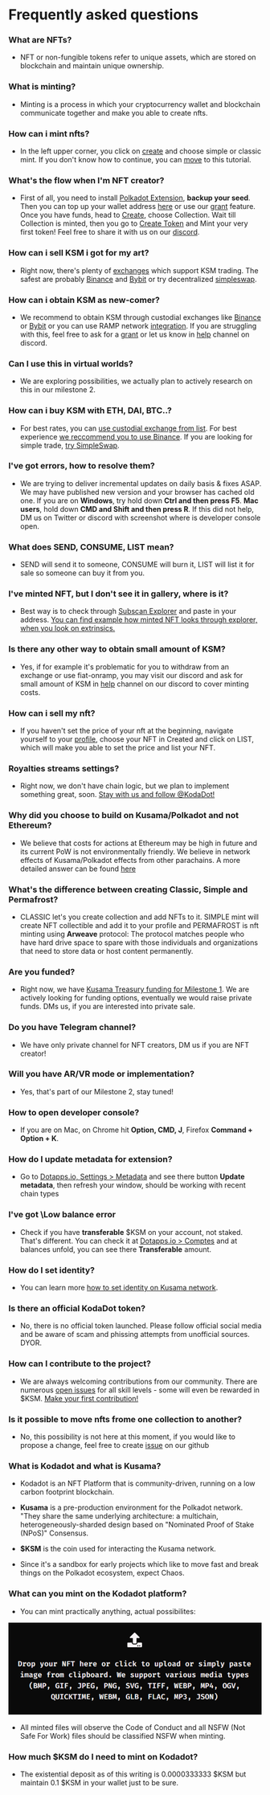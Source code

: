 # Frequently asked questions

### **What are NFTs?**

- NFT or non-fungible tokens refer to unique assets, which are stored on blockchain and maintain unique ownership.

### **What is minting?**

- Minting is a process in which your cryptocurrency wallet and blockchain communicate together and make you able to create nfts.

### **How can i mint nfts?**

- In the left upper corner, you click on [create](https://kodadot.xyz/rmrk/create) and choose simple or classic mint. If you don't know how to continue, you can [move](minting.md) to this tutorial.

### **What's the flow when I'm NFT creator?**

- First of all, you need to install [Polkadot Extension](https://polkadot.js.org/extension), **backup your seed**. Then you can top up your wallet address [here](https://kodadot.xyz/rmrk/credit) or use our [grant](https://tally.so/r/mVP06w) feature. Once you have funds, head to [Create](https://kodadot.xyz/#/rmrk/create), choose Collection. Wait till Collection is minted, then you go to [Create Token](https://kodadot.xyz/#/rmrk/create) and Mint your very first token! Feel free to share it with us on our [discord](https://discord.gg/gHrQTJam).

### **How can i sell KSM i got for my art?**

- Right now, there's plenty of [exchanges](https://www.coingecko.com/en/coins/kusama#markets) which support KSM trading. The safest are probably [Binance](https://www.binance.com/en) and [Bybit](https://www.bybit.com/en-US/) or try decentralized [simpleswap](https://simpleswap.io/?ref=6cc6e0c538ad).

### **How can i obtain KSM as new-comer?**

- We recommend to obtain KSM through custodial exchanges like [Binance](https://www.binance.com/en) or [Bybit](https://www.bybit.com/en-US/) or you can use RAMP network [integration](https://kodadot.xyz/rmrk/credit). If you are struggling with this, feel free to ask for a [grant](https://tally.so/r/mVP06w) or let us know in [help](https://discord.gg/AkCJPmwJ) channel on discord.

### **Can I use this in virtual worlds?**

- We are exploring possibilities, we actually plan to actively research on this in our milestone 2.

### **How can i buy KSM with ETH, DAI, BTC..?**

- For best rates, you can [use custodial exchange from list](https://www.coingecko.com/en/coins/kusama). For best experience [we reccommend you to use Binance](https://www.binance.com/en/register?ref=T1JB89F0). If you are looking for simple trade, [try SimpleSwap](https://simpleswap.io/?ref=6cc6e0c538ad).

### **I've got errors, how to resolve them?**

- We are trying to deliver incremental updates on daily basis & fixes ASAP. We may have published new version and your browser has cached old one. If you are on **Windows**, try hold down **Ctrl and then press F5**. **Mac users**, hold down **CMD and Shift and then press R**. If this did not help, DM us on Twitter or discord with screenshot where is developer console open.

### **What does SEND, CONSUME, LIST mean?**

- SEND will send it to someone, CONSUME will burn it, LIST will list it for sale so someone can buy it from you.

### **I've minted NFT, but I don't see it in gallery, where is it?**

- Best way is to check through [Subscan Explorer](https://kusama.subscan.io/) and paste in your address. [You can find example how minted NFT looks through explorer, when you look on extrinsics.](https://kusama.subscan.io/extrinsic/6095478-1)

### **Is there any other way to obtain small amount of KSM?**

- Yes, if for example it's problematic for you to withdraw from an exchange or use fiat-onramp, you may visit our discord and ask for small amount of KSM in [help](https://discord.gg/AkCJPmwJ) channel on our discord to cover minting costs.

### **How can i sell my nft?**

- If you haven't set the price of your nft at the beginning, navigate yourself to your [profile](https://kodadot.xyz/rmrk/u/), choose your NFT in Created and click on LIST, which will make you able to set the price and list your NFT.

### **Royalties streams settings?**

- Right now, we don't have chain logic, but we plan to implement something great, soon. [Stay with us and follow @KodaDot!](https://twitter.com/kodadot)

### **Why did you choose to build on Kusama/Polkadot and not Ethereum?**

- We believe that costs for actions at Ethereum may be high in future and its current PoW is not environmentally friendly. We believe in network effects of Kusama/Polkadot effects from other parachains. A more detailed answer can be found [here](https://github.com/kodadot/nft-gallery/issues/529)

### **What's the difference between creating Classic, Simple and Permafrost?**

- CLASSIC let's you create collection and add NFTs to it. SIMPLE mint will create NFT collectible and add it to your profile and PERMAFROST is nft minting using **Arweave** protocol: The protocol matches people who have hard drive space to spare with those individuals and organizations that need to store data or host content permanently.

### **Are you funded?**

- Right now, we have [Kusama Treasury funding for Milestone 1](https://kodadot.xyz/rmrk/@.common:links.kusama_polkassembly.href). We are actively looking for funding options, eventually we would raise private funds. DMs us, if you are interested into private sale.

### **Do you have Telegram channel?**

- We have only private channel for NFT creators, DM us if you are NFT creator!

### **Will you have AR/VR mode or implementation?**

- Yes, that's part of our Milestone 2, stay tuned!

### **How to open developer console?**

- If you are on Mac, on Chrome hit **Option, CMD, J**, Firefox **Command + Option + K**.

### **How do I update metadata for extension?**

- Go to [Dotapps.io, Settings > Metadata](https://cloudflare-ipfs.com/ipns/dotapps.io/?rpc=wss%3A%2F%2Fkusama-rpc.polkadot.io#/settings/metadata) and see there button **Update metadata**, then refresh your window, should be working with recent chain types

### **I've got \Low balance error**

- Check if you have **transferable** $KSM on your account, not staked. That's different. You can check it at [Dotapps.io > Comptes](https://cloudflare-ipfs.com/ipns/dotapps.io/?rpc=wss%3A%2F%2Fkusama-rpc.polkadot.io#/accounts) and at balances unfold, you can see there **Transferable** amount.

### **How do I set identity?**

- You can learn more [how to set identity on Kusama network](https://guide.kusama.network/docs/learn-identity).

### **Is there an official KodaDot token?**

- No, there is no official token launched. Please follow official social media and be aware of scam and phissing attempts from unofficial sources. DYOR.

### **How can I contribute to the project?**

- We are always welcoming contributions from our community. There are numerous [open issues](https://github.com/kodadot/nft-gallery/issues) for all skill levels - some will even be rewarded in $KSM. [Make your first contribution!](https://github.com/kodadot/nft-gallery/blob/main/CONTRIBUTING.md)

### **Is it possible to move nfts frome one collection to another?**

- No, this possibility is not here at this moment, if you would like to propose a change, feel free to create [issue](https://github.com/kodadot/nft-gallery/issues) on our github

### **What is Kodadot and what is Kusama?**

- Kodadot is an NFT Platform that is community-driven, running on a low carbon footprint blockchain.

- **Kusama** is a pre-production environment for the Polkadot network. "They share the same underlying architecture: a multichain, heterogeneously-sharded design based on "Nominated Proof of Stake (NPoS)" Consensus.

- **$KSM** is the coin used for interacting the Kusama network.

- Since it's a sandbox for early projects which like to move fast and break things on the Polkadot ecosystem, expect Chaos.

### **What can you mint on the Kodadot platform?**

- You can mint practically anything, actual possibilites:


![Options](./assets/faq/support.png)

- All minted files will observe the Code of Conduct and all NSFW (Not Safe For Work) files should be classified NSFW when minting.

### **How much $KSM do I need to mint on Kodadot?**

- The existential deposit as of this writing is 0.0000333333  $KSM but maintain 0.1 $KSM in your wallet just to be sure.